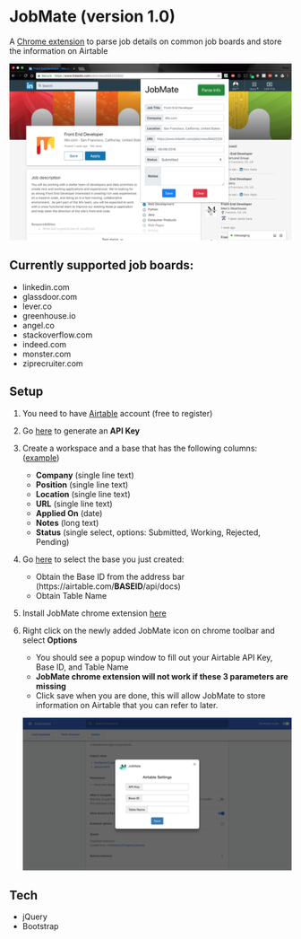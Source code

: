 # JobMate (version 1.0)
A [Chrome extension](https://chrome.google.com/webstore/detail/jobmate/dhehfnkpbknogddkkiabopofhkcimcle) to parse job details on common job boards and store the information on Airtable

<img src="assets/JobMateExample.png">

## Currently supported job boards:
- linkedin.com
- glassdoor.com
- lever.co
- greenhouse.io
- angel.co
- stackoverflow.com
- indeed.com
- monster.com
- ziprecruiter.com

## Setup
1. You need to have [Airtable](https://airtable.com) account (free to register)

2. Go [here](https://airtable.com/account) to generate an **API Key**

3. Create a workspace and a base that has the following columns: ([example](https://airtable.com/shrN2JjV4nfk1nDR9/tblie1Q7Z9fctLcF0))
   - **Company** (single line text)
   - **Position** (single line text)
   - **Location** (single line text)
   - **URL** (single line text)
   - **Applied On** (date)
   - **Notes** (long text)
   - **Status** (single select, options: Submitted, Working, Rejected, Pending)
   
4. Go [here](https://airtable.com/api) to select the base you just created:
   - Obtain the Base ID from the address bar (ht<span>tps://</span>airtable.com/**__BASEID__**/api/docs)
   - Obtain Table Name

5. Install JobMate chrome extension [here](https://chrome.google.com/webstore/detail/jobmate/dhehfnkpbknogddkkiabopofhkcimcle)
6. Right click on the newly added JobMate icon on chrome toolbar and select **Options**
   - You should see a popup window to fill out your Airtable API Key, Base ID, and Table Name
   - **JobMate chrome extension will not work if these 3 parameters are missing**
   - Click save when you are done, this will allow JobMate to store information on Airtable that you can refer to later.

   ![JobMate settings](assets/JobMateSettings.png)

## Tech
- jQuery
- Bootstrap
